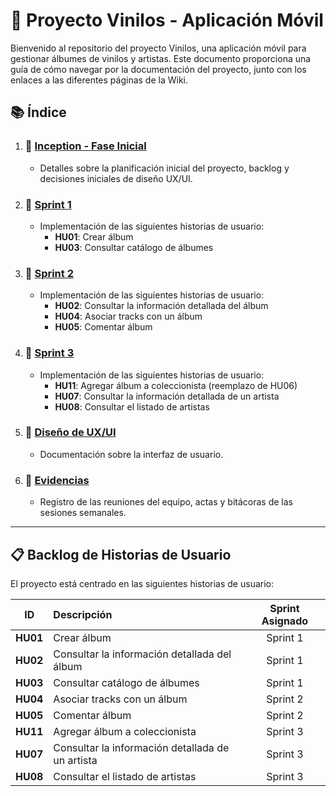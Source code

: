 # 🎵 **Proyecto Vinilos - Aplicación Móvil**

Bienvenido al repositorio del proyecto Vinilos, una aplicación móvil para gestionar álbumes de vinilos y artistas. Este documento proporciona una guía de cómo navegar por la documentación del proyecto, junto con los enlaces a las diferentes páginas de la Wiki.

## 📚 **Índice**
1. ### 🏁 [Inception - Fase Inicial](https://github.com/lordmkichavi-andes/MISW4203-202415-GrupoXYZ/wiki)
   - Detalles sobre la planificación inicial del proyecto, backlog y decisiones iniciales de diseño UX/UI.

2. ### 🚀 [Sprint 1](https://github.com/lordmkichavi-andes/MISW4203-202415-GrupoXYZ/wiki/%F0%9F%9A%80-Sprint-1)
   - Implementación de las siguientes historias de usuario:
     - **HU01**: Crear álbum
     - **HU03**: Consultar catálogo de álbumes

3. ### 🚀 [Sprint 2](https://github.com/lordmkichavi-andes/MISW4203-202415-GrupoXYZ/wiki/%F0%9F%9A%80-Sprint-2)
   - Implementación de las siguientes historias de usuario:
     - **HU02**: Consultar la información detallada del álbum
     - **HU04**: Asociar tracks con un álbum
     - **HU05**: Comentar álbum

4. ### 🚀 [Sprint 3](https://github.com/tuusuario/repositorio/wiki/Sprint-3)
   - Implementación de las siguientes historias de usuario:
     - **HU11**: Agregar álbum a coleccionista (reemplazo de HU06)
     - **HU07**: Consultar la información detallada de un artista
     - **HU08**: Consultar el listado de artistas

5. ### 🎨 [Diseño de UX/UI](https://github.com/tuusuario/repositorio/wiki/Diseño-UX-UI)
   - Documentación sobre la interfaz de usuario.

6. ### 📝 [Evidencias](https://github.com/tuusuario/repositorio/wiki/Evidencias)
   - Registro de las reuniones del equipo, actas y bitácoras de las sesiones semanales.

---

## 📋 **Backlog de Historias de Usuario**

El proyecto está centrado en las siguientes historias de usuario:

| **ID**  | **Descripción** | **Sprint Asignado** |
|:-------:|:----------------|:-------------------:|
| **HU01** | Crear álbum | Sprint 1 |
| **HU02** | Consultar la información detallada del álbum | Sprint 1 |
| **HU03** | Consultar catálogo de álbumes | Sprint 1 |
| **HU04** | Asociar tracks con un álbum | Sprint 2 |
| **HU05** | Comentar álbum | Sprint 2 |
| **HU11** | Agregar álbum a coleccionista | Sprint 3 |
| **HU07** | Consultar la información detallada de un artista | Sprint 3 |
| **HU08** | Consultar el listado de artistas | Sprint 3 |
